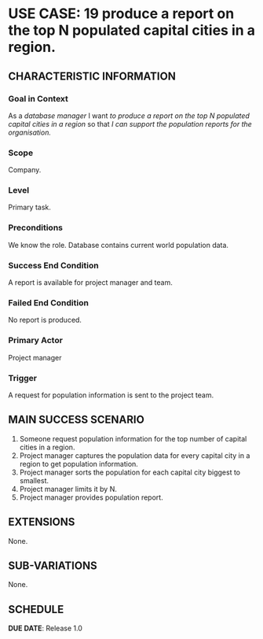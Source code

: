 # USE CASE: 19  produce a report on the top N populated capital cities in a region.

## CHARACTERISTIC INFORMATION

### Goal in Context

As a *database manager* I want *to produce a report on the top N populated capital cities in a region* so that *I can support the population reports for the organisation.*

### Scope

Company.

### Level

Primary task.

### Preconditions

We know the role.  Database contains current world population data.

### Success End Condition

A report is available for project manager and team.

### Failed End Condition

No report is produced.

### Primary Actor

Project manager

### Trigger

A request for population information is sent to the project team.

## MAIN SUCCESS SCENARIO

1. Someone request population information for the top number of capital cities in a region.
2. Project manager captures the population data for every capital city in a region to get population information.
3. Project manager sorts the population for each capital city biggest to smallest.
4. Project manager limits it by N.
5. Project manager provides population report.

## EXTENSIONS

None.

## SUB-VARIATIONS

None.

## SCHEDULE

**DUE DATE**: Release 1.0

